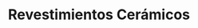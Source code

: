 ---
title: "Revestimientos Cerámicos"
url: /ciudad-autonoma-de-buenos-aires/revestimientos-ceramicos/
shop: hágalo usted mismo
---